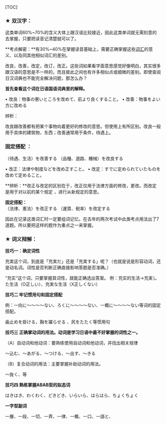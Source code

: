 [TOC]

### ★ **双汉字：**

这类单词60%~70%的含义大体上跟汉语比较接近，因此这类单词就无需刻意的去掌握，只要把读音记清楚就可以了。

**考点解密：**有30%~40%在掌握读音基础上，需要正确掌握这些[词汇](https://jp.hjenglish.com/riyucihui/)的意义、以及同其他相似词汇的差别。

改良，改善，改定，改订，改正。这些词如果看字面意思感觉好像明白，其实很多跟汉语的意思是不一样的，而且彼此之间也有许多相似点或细微的差别。即使查阅日汉词典也不能完全解决问题，那怎么办？

**首先查看这个词在日语国语词典里的解释。**

• 改良：物事の悪いところを改めて、前より良くすること。
• 改善：物事をよい方に改める

辨析：

改良跟改善都有把某个事物向着更好的修改的意思。但使用上有所区别。改良一般用于具体的建筑物，东西；改善通常用于条件，待遇上。

### **固定搭配 ：**

（待遇、生活）を改善する
（品種、道路、機械）を改良する

• 改正：法律や制度などを改め正すこと。
• 改定：すでに定められていたものを改めて定めること。

**辨析：**改正与改定的区别在于，改正仅用于法律方面的修改，更改。而改定是用于对以前的某个规定 ，进行从新规定的意思。

**固定搭配：**      
（法律、憲法）を改正する
（運賃、税率）を改定する

因此在记录这类词汇时一定要组词记忆。在去年的两次考试中此类考点用法出了7道题。所以要把这样的题作为重点之一来掌握。

### ★ **词义辩解：**

**技巧一：确定词性**

充実这个词，到底是「充実だ」还是「充実する」呢？（也就是说是形容动词，还是动名词。词性是否判断正确直接影响答题是否准确。）

”充实“这个词，只要掌握其词性，就能正确选出答案。
例：充实的生活→充実した生活（O正しい）、充実な生活（X正しくない）

**技巧二 牢记惯用句和固定搭配**

例：一向に～～～～ない、ろくに～～～～ない、一概に～～～～ない等词的固定搭配。

歯止めを掛ける，胸を躍らせる 、尻をたたく等惯用句

**技巧三 正确掌动词的用法。动词是学习日语中最不好掌握的词性之一。**

（A）自动词和他动词：要熟练使用自动词和他动词，并找出相关规律

～込む、～あがる、～つける、～出す、～きる

（B）复合动词的用法：主要掌握补助动词的用法。

～抜く、等

**技巧四 熟练掌握ABAB型的拟态词**

はきはき、わくわく、どきどき、いらいら、はらはら、ちょくちょく

**一字型副词**

一層、一段、一切、一斉、一律、一概、一口、一語と、